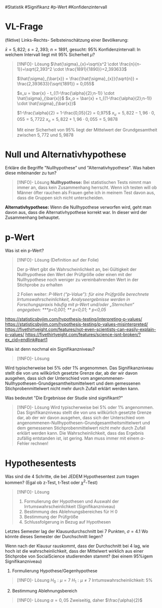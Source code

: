 
#Statistik #Signifikanz #p-Wert #Konfidenzintervall
# VL-Frage
(fiktive) Links-Rechts- Selbsteinschätzung einer Bevölkerung:

$\bar{x} = 5,822$; 
$s = 2,393$; 
$n = 1891$,
gesucht:
$95\%$ Konfidenzintervall:  In welchem Intervall liegt mit $95\%$ Sicherheit $\mu$?
> [!INFO]- Lösung
> $\hat{\sigma}_{x}=\sqrt{s^2 \cdot \frac{n}{n-1}}=\sqrt{2,393^2 \cdot \frac{1891}{1890}}=2,393633$
> 
> $\hat{\sigma}_{\bar{x}} = \frac{\hat{\sigma}_{x}}{\sqrt{n}} = \frac{2,393633}{\sqrt{1891}} = 0,055$
> 
> $x_u = \bar{x} - t_{(1-\frac{\alpha}{2};n-1)} \cdot \hat{\sigma}_{\bar{x}}$
> $x_o = \bar{x} + t_{(1-\frac{\alpha}{2};n-1)} \cdot \hat{\sigma}_{\bar{x}}$
> 
> $1-\frac{\alpha}{2} = 1-\frac{0,05}{2} = 0,975$
> $x_u = 5,822 - 1,96 \cdot 0,055 = 5,7722$
> $x_o = 5,822 + 1,96 \cdot 0,055 = 5,9878$
> 
> Mit einer Sicherheit von $95\%$ liegt der Mittelwert der Grundgesamtheit zwischen $5,772$ und $5,9878$


# Null und Alternativhypothese

Erkläre die Begriffe "Nullhypothese" und "Alternativhypothese". 
Was haben diese miteinander zu tun?
> [!INFO]- Lösung
**Nullhypothese:** Bei statistischen Tests nimmt man immer an, dass kein Zusammenhang herrscht. Wenn ich testen will ob Männer öfter rauchen als Frauen gehe ich in meinem Test davon aus, dass die Gruppen sich nicht unterscheiden.
>
**Alternativhypothese:** Wenn die Nullhypothese verworfen wird, geht man davon aus, dass die Alternativhypothese korrekt war. In dieser wird der Zusammenhang behauptet. 

# p-Wert

Was ist ein p-Wert?
> [!INFO]- Lösung (Definition auf der Folie)
>
> Der p-Wert gibt die Wahrscheinlichkeit an, bei Gültigkeit der Nullhypothese den Wert der Prüfgröße oder einen mit der Nullhypothese noch weniger zu vereinbahrenden Wert in der Stichprobe zu erhalten
> 
> 2 Folien weiter: 
> _P-Wert (“p-Value”): für eine Prüfgröße berechnete Irrtumswahrscheinlichkeit, Analyseergebnisse werden in Forschungspraxis häufig mit p-Wert und/oder „Sternchen“ angegeben:
>  \*\*\*p<0,001;
>  \*\* p<0,01;
>   \* p<0,05_


https://statisticsbyjim.com/hypothesis-testing/interpreting-p-values/
https://statisticsbyjim.com/hypothesis-testing/p-values-misinterpreted/
https://fivethirtyeight.com/features/not-even-scientists-can-easily-explain-p-values/
https://fivethirtyeight.com/features/science-isnt-broken/?ex_cid=endlink#part1


Was ist denn nochmal ein Signifikanzniveau?
> [!INFO]- Lösung 
>
Wird typischerweise bei $5\%$ oder $1\%$ angenommen. Das Signifikanzniveau stellt die von uns willkürlich gesetzte Grenze dar, ab der wir davon ausgehen, dass sich der Unterschied vom angenommenen-Nullhypothesen-Grundgesamtheitsmittelwert und dem gemessenen Stichprobenmittelwert nicht mehr durch Zufall erklärt werden kann.

Was bedeutet "Die Ergebnisse der Studie sind signifikant?"
> [!INFO]- Lösung 
> Wird typischerweise bei $5\%$ oder $1\%$ angenommen. Das Signifikanzniveau stellt die von uns willkürlich gesetzte Grenze dar, ab der wir davon ausgehen, dass sich der Unterschied vom angenommenen-Nullhypothesen-Grundgesamtheitsmittelwert und dem gemessenen Stichprobenmittelwert nicht mehr durch Zufall erklärt werden kann. Die Wahrscheinlichkeit, dass das Ergebnis zufällig entstanden ist, ist gering. Man muss immer mit einem $\alpha$-Fehler rechnen!


# Hypothesentests

Was sind die 4 Schritte, die bei JEDEM Hypothesentest zum tragen kommen?
(Egal ob z-Test, t-Test oder $\chi^2$-Test)
> [!INFO]- Lösung 
> 1. Formulierung der Hypothesen und Auswahl der Irrtumswahrscheinlichkeit (Signifikanzniveau)
> 2. Bestimmung des Ablehnungsbereiches für H 0
> 3. Bestimmung der Prüfgröße
> 4. Schlussfolgerung in Bezug auf Hypothesen


Letztes Semester lag der Klausurdurchschnitt bei $7$ Punkten, $\sigma = 4.1$ 
Wo könnte dieses Semester der Durchschnitt liegen?

Wenn nach der Klausur rauskommt, dass der Durchschnitt bei 4 lag, wie hoch ist die wahrscheinlichkeit, dass der Mittelwert wirklich aus einer Stichprobe von SocialScience studierenden stammt? (bei einem 95%igem Signifikanzniveau)

1. Formulierung Hypothese/Gegenhypothese
> [!INFO]- Lösung
> $H_0: \mu = 7$
> $H_1: \mu \neq 7$
> Irrtumswahrscheinlichkeit: 5%

2. Bestimmung Ablehnungsbereich
> [!INFO]- Lösung
> $\alpha = 0,05$
> Zweiseitig, daher
> $\frac{\alpha}{2}$


